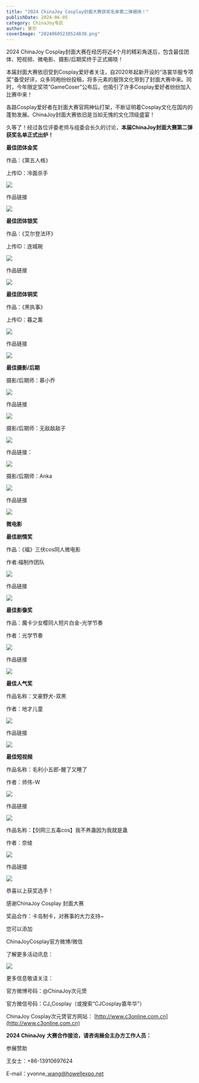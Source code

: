 ```yaml
---
title: "2024 ChinaJoy Cosplay封面大赛获奖名单第二弹揭晓！"
publishDate: 2024-06-05
category: ChinaJoy专区
author: 莱尔
coverImage: "20240605230524830.png"
---
```


2024 ChinaJoy Cosplay封面大赛在经历将近4个月的精彩角逐后，包含最佳团体、短视频、微电影、摄影/后期奖终于正式揭晓！

本届封面大赛依旧受到Cosplay爱好者关注，自2020年起新开设的“洛裳华服专项奖”备受好评，众多同袍纷纷投稿，将多元素的服饰文化带到了封面大赛中来。同时，今年限定奖项“GameCoser”公布后，也吸引了许多Cosplay爱好者纷纷加入比赛中来！

各路Cosplay爱好者在封面大赛官网神仙打架，不断证明着Cosplay文化在国内的蓬勃发展。ChinaJoy封面大赛依旧是当如无愧的文化顶级盛宴！

久等了！经过各位评委老师与组委会长久的讨论，**本届ChinaJoy封面大赛第二弹获奖名单正式出炉！**

**最佳团体金奖**

作品：《第五人格》

上传ID：冷面杀手

![](https://ec-net-1251389766.cos.ap-shanghai.myqcloud.com/wp-content/uploads/2024/06/20240605230306444-1024x684.png)

作品链接

![](https://ec-net-1251389766.cos.ap-shanghai.myqcloud.com/wp-content/uploads/2024/06/20240605230305145.png)

**最佳团体银奖**

作品：《艾尔登法环》

上传ID：连城琬

![](https://ec-net-1251389766.cos.ap-shanghai.myqcloud.com/wp-content/uploads/2024/06/20240605230311719-1024x682.png)

作品链接

![](https://ec-net-1251389766.cos.ap-shanghai.myqcloud.com/wp-content/uploads/2024/06/20240605230316531.png)

**最佳团体铜奖**

作品：《黑执事》

上传ID：暮之薰

![](https://ec-net-1251389766.cos.ap-shanghai.myqcloud.com/wp-content/uploads/2024/06/20240605230317953-1024x610.png)

作品链接

![](https://ec-net-1251389766.cos.ap-shanghai.myqcloud.com/wp-content/uploads/2024/06/20240605230320353.png)

**最佳摄影/后期**

摄影/后期师：慕小乔

![](https://ec-net-1251389766.cos.ap-shanghai.myqcloud.com/wp-content/uploads/2024/06/20240605230321536-1024x509.png)

作品链接

![](https://ec-net-1251389766.cos.ap-shanghai.myqcloud.com/wp-content/uploads/2024/06/20240605230327101.png)

摄影/后期师：无敌敌敌子

![](https://ec-net-1251389766.cos.ap-shanghai.myqcloud.com/wp-content/uploads/2024/06/20240605230328251-1024x638.png)

作品链接：

![](https://ec-net-1251389766.cos.ap-shanghai.myqcloud.com/wp-content/uploads/2024/06/20240605230338212.png)

摄影/后期师：Anka

![](https://ec-net-1251389766.cos.ap-shanghai.myqcloud.com/wp-content/uploads/2024/06/20240605230346760-1024x576.png)

作品链接

![](https://ec-net-1251389766.cos.ap-shanghai.myqcloud.com/wp-content/uploads/2024/06/20240605230411183.png)

**微电影**

**最佳剧情奖**

作品：《福》三伏cos同人微电影

作者:福制作团队

![](https://ec-net-1251389766.cos.ap-shanghai.myqcloud.com/wp-content/uploads/2024/06/20240605230339140.png)

作品链接

![](https://ec-net-1251389766.cos.ap-shanghai.myqcloud.com/wp-content/uploads/2024/06/20240605230414476.png)

**最佳影像奖**

作品：魔卡少女樱同人短片白金-光学节奏

作者：光学节奏

![](https://ec-net-1251389766.cos.ap-shanghai.myqcloud.com/wp-content/uploads/2024/06/20240605230408803.png)

作品链接

![](https://ec-net-1251389766.cos.ap-shanghai.myqcloud.com/wp-content/uploads/2024/06/20240605230412184.png)

**最佳人气奖**

作品名称：文豪野犬-双黑

作者：地才儿童

![](https://ec-net-1251389766.cos.ap-shanghai.myqcloud.com/wp-content/uploads/2024/06/20240605230452413.jpeg)

作品链接

![](https://ec-net-1251389766.cos.ap-shanghai.myqcloud.com/wp-content/uploads/2024/06/20240605230455359.png)

**最佳短视频**

作品名称：毛利小五郎-醒了又睡了

作者：师伟-W

![](https://ec-net-1251389766.cos.ap-shanghai.myqcloud.com/wp-content/uploads/2024/06/20240605230414837.png)

作品链接

![](https://ec-net-1251389766.cos.ap-shanghai.myqcloud.com/wp-content/uploads/2024/06/20240605230418114.png)

作品名称：【剑网三五毒cos】我不养蛊因为我就是蛊

作者：奈绫

![](https://ec-net-1251389766.cos.ap-shanghai.myqcloud.com/wp-content/uploads/2024/06/20240605230508224-1024x698.jpg)

作品链接

![](https://ec-net-1251389766.cos.ap-shanghai.myqcloud.com/wp-content/uploads/2024/06/20240605230507878.png)

恭喜以上获奖选手！

感谢ChinaJoy Cosplay 封面大赛

奖品合作：卡岛制卡，对赛事的大力支持~

您可以添加

ChinaJoyCosplay官方微博/微信

了解更多活动讯息：

![](https://ec-net-1251389766.cos.ap-shanghai.myqcloud.com/wp-content/uploads/2024/06/20240605230517436.png)

更多信息敬请关注：

官方微博号码：@ChinaJoy次元煲

官方微信号码：CJ\_Cosplay（或搜索“CJCosplay嘉年华”）

ChinaJoy Cosplay次元煲官方网站： [http://www.c3online.com.cn](http://www.c3online.com.cn)

**2024 ChinaJoy** **大赛合作接洽，请咨询展会主办方工作人员：**

参展赞助

王女士：+86-13910697624

E-mail：yvonne\_wang@howellexpo.net
